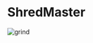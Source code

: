 # ShredMaster

![grind](https://github.com/MichaelOdermatt/ShredMaster/assets/43145047/444b65af-e327-4c66-936a-6347eadd4863)
